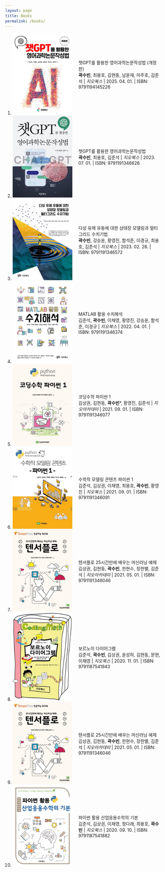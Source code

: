 ```yaml
---
layout: page
title: Books
permalink: /books/
---
```

<ol>
<!-- <li style="display: flex; align-items: center;"> -->
<li>
<div style="display: flex; align-items: center;">
  <div>
    <img src="../images/ISBN_9791194145226.jpg" alt="Image" style="width: 20vw; height: auto;">
  </div>
  <div style="flex: 1; padding-left: 20px;">
  챗GPT를 활용한 영어과학논문작성법 (개정판)<br>
  <b>곽수빈</b>, 최용호, 김현동, 남윤재, 마주호, 김준석 | <em>지오북스</em> | 2025. 04. 01. | ISBN: 9791194145226
  </div>
</div>
</li>

<li>
<div style="display: flex; align-items: center;">
  <div>
    <img src="../images/ISBN_9791191346626.jpg" alt="Image" style="width: 20vw; height: auto;">
  </div>
  <div style="flex: 1; padding-left: 20px;">
  챗GPT를 활용한 영어과학논문작성법<br>
  <b>곽수빈</b>, 최용호, 김준석 | <em>지오북스</em> | 2023. 07. 01. | ISBN: 9791191346626
  </div>
</div>
</li>

<li>
<div style="display: flex; align-items: center;">
  <div>
    <img src="../images/9791191346572.jpg" alt="Image" style="width: 20vw; height: auto;">
  </div>
  <div style="flex: 1; padding-left: 20px;">
  다상 유체 유동에 대한 상태장 모델링과 멀티그리드 수치기법<br>
  <b>곽수빈</b>, 강승윤, 황영진, 함석준, 이경규, 최용호, 김준석 | <em>지오북스</em> |  2023. 02. 28. | ISBN: 9791191346572
  </div>
</div>
</li>

<li>
<div style="display: flex; align-items: center;">
  <div>
    <img src="../images/9791191346374.jpg" alt="Image" style="width: 20vw; height: auto;">
  </div>
  <div style="flex: 1; padding-left: 20px;">
  MATLAB 활용 수치해석<br>
  김준석, <b>곽수빈</b>, 이채영, 황영진, 강승윤, 함석준, 이경규 | <em>지오북스</em> | 2022. 04. 01. | ISBN: 	9791191346374
  </div>
</div>
</li>

<li>
<div style="display: flex; align-items: center;">
  <div>
    <img src="../images/9791191346077.jpg" alt="Image" style="width: 20vw; height: auto;">
  </div>
  <div style="flex: 1; padding-left: 20px;">
  코딩수학 파이썬 1<br>
  김상권, 김현동, <b>곽수빈</b>*, 황영진, 김준석 | <em>지오아카데미</em> | 2021. 09. 01. | ISBN: 9791191346077
  </div>
</div>
</li>

<li>
<div style="display: flex; align-items: center;">
  <div>
    <img src="../images/9791191346091.jpg" alt="Image" style="width: 20vw; height: auto;">
  </div>
  <div style="flex: 1; padding-left: 20px;">
  수학적 모델링 콘텐츠 파이썬 1<br>
  김준석, 김상권, 이채영, 최용호, <b>곽수빈</b>, 황영진 | <em>지오북스</em> | 2021. 09. 01. | ISBN: 9791191346091
  </div>
</div>
</li>

<li>
<div style="display: flex; align-items: center;">
  <div>
    <img src="../images/9791191346046.jpg" alt="Image" style="width: 20vw; height: auto;">
  </div>
  <div style="flex: 1; padding-left: 20px;">
  텐서플로 25시간만에 배우는 머신러닝 예제<br>
  김상권, 김현동, <b>곽수빈</b>, 한현수, 장한별, 김준석 | <em>지오아카데미</em> | 2021. 05. 01. | ISBN: 9791191346046
  </div>
</div>
</li>
<li>
<div style="display: flex; align-items: center;">
  <div>
    <img src="../images/9791187541943.jpg" alt="Image" style="width: 20vw; height: auto;">
  </div>
  <div style="flex: 1; padding-left: 20px;">
  보르노이 다이어그램<br>
  김준석, <b>곽수빈</b>, 김상권, 윤성하, 김현동, 문현, 이채영 | <em>지오북스</em> | 2020. 11. 01. | ISBN: 9791187541943
  </div>
</div>
</li>

<li>
<div style="display: flex; align-items: center;">
  <div>
    <img src="../images/9791191346046.jpg" alt="Image" style="width: 20vw; height: auto;">
  </div>
  <div style="flex: 1; padding-left: 20px;">
  텐서플로 25시간만에 배우는 머신러닝 예제<br>
  김상권, 김현동, <b>곽수빈</b>, 한현수, 장한별, 김준석 | <em>지오아카데미</em> | 2021. 05. 01. | ISBN: 9791191346046
  </div>
</div>
</li>
<li>
<div style="display: flex; align-items: center;">
  <div>
    <img src="../images/9791187541882.jpg" alt="Image" style="width: 20vw; height: auto;">
  </div>
  <div style="flex: 1; padding-left: 20px;">
  파이썬 활용 산업응용수학의 기본<br>
  김준석, 김상권, 이채영, 정다래, 최용호, <b>곽수빈</b> | <em>지오북스</em> | 2020. 09. 10. | ISBN: 9791187541882
  </div>
</div>
</li>


</ol>